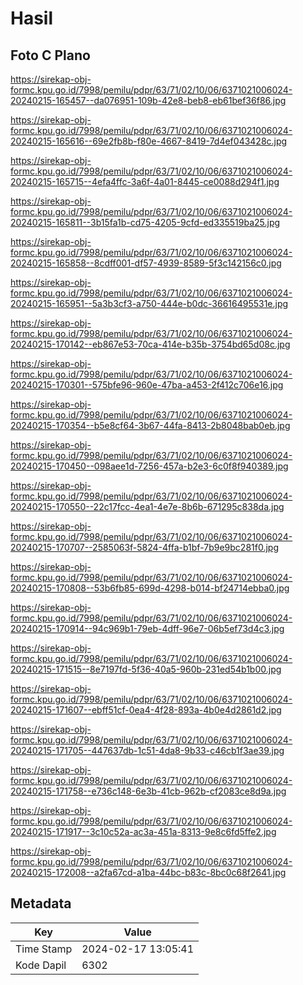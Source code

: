 # Hasil

## Foto C Plano

https://sirekap-obj-formc.kpu.go.id/7998/pemilu/pdpr/63/71/02/10/06/6371021006024-20240215-165457--da076951-109b-42e8-beb8-eb61bef36f86.jpg

https://sirekap-obj-formc.kpu.go.id/7998/pemilu/pdpr/63/71/02/10/06/6371021006024-20240215-165616--69e2fb8b-f80e-4667-8419-7d4ef043428c.jpg

https://sirekap-obj-formc.kpu.go.id/7998/pemilu/pdpr/63/71/02/10/06/6371021006024-20240215-165715--4efa4ffc-3a6f-4a01-8445-ce0088d294f1.jpg

https://sirekap-obj-formc.kpu.go.id/7998/pemilu/pdpr/63/71/02/10/06/6371021006024-20240215-165811--3b15fa1b-cd75-4205-9cfd-ed335519ba25.jpg

https://sirekap-obj-formc.kpu.go.id/7998/pemilu/pdpr/63/71/02/10/06/6371021006024-20240215-165858--8cdff001-df57-4939-8589-5f3c142156c0.jpg

https://sirekap-obj-formc.kpu.go.id/7998/pemilu/pdpr/63/71/02/10/06/6371021006024-20240215-165951--5a3b3cf3-a750-444e-b0dc-36616495531e.jpg

https://sirekap-obj-formc.kpu.go.id/7998/pemilu/pdpr/63/71/02/10/06/6371021006024-20240215-170142--eb867e53-70ca-414e-b35b-3754bd65d08c.jpg

https://sirekap-obj-formc.kpu.go.id/7998/pemilu/pdpr/63/71/02/10/06/6371021006024-20240215-170301--575bfe96-960e-47ba-a453-2f412c706e16.jpg

https://sirekap-obj-formc.kpu.go.id/7998/pemilu/pdpr/63/71/02/10/06/6371021006024-20240215-170354--b5e8cf64-3b67-44fa-8413-2b8048bab0eb.jpg

https://sirekap-obj-formc.kpu.go.id/7998/pemilu/pdpr/63/71/02/10/06/6371021006024-20240215-170450--098aee1d-7256-457a-b2e3-6c0f8f940389.jpg

https://sirekap-obj-formc.kpu.go.id/7998/pemilu/pdpr/63/71/02/10/06/6371021006024-20240215-170550--22c17fcc-4ea1-4e7e-8b6b-671295c838da.jpg

https://sirekap-obj-formc.kpu.go.id/7998/pemilu/pdpr/63/71/02/10/06/6371021006024-20240215-170707--2585063f-5824-4ffa-b1bf-7b9e9bc281f0.jpg

https://sirekap-obj-formc.kpu.go.id/7998/pemilu/pdpr/63/71/02/10/06/6371021006024-20240215-170808--53b6fb85-699d-4298-b014-bf24714ebba0.jpg

https://sirekap-obj-formc.kpu.go.id/7998/pemilu/pdpr/63/71/02/10/06/6371021006024-20240215-170914--94c969b1-79eb-4dff-96e7-06b5ef73d4c3.jpg

https://sirekap-obj-formc.kpu.go.id/7998/pemilu/pdpr/63/71/02/10/06/6371021006024-20240215-171515--8e7197fd-5f36-40a5-960b-231ed54b1b00.jpg

https://sirekap-obj-formc.kpu.go.id/7998/pemilu/pdpr/63/71/02/10/06/6371021006024-20240215-171607--ebff51cf-0ea4-4f28-893a-4b0e4d2861d2.jpg

https://sirekap-obj-formc.kpu.go.id/7998/pemilu/pdpr/63/71/02/10/06/6371021006024-20240215-171705--447637db-1c51-4da8-9b33-c46cb1f3ae39.jpg

https://sirekap-obj-formc.kpu.go.id/7998/pemilu/pdpr/63/71/02/10/06/6371021006024-20240215-171758--e736c148-6e3b-41cb-962b-cf2083ce8d9a.jpg

https://sirekap-obj-formc.kpu.go.id/7998/pemilu/pdpr/63/71/02/10/06/6371021006024-20240215-171917--3c10c52a-ac3a-451a-8313-9e8c6fd5ffe2.jpg

https://sirekap-obj-formc.kpu.go.id/7998/pemilu/pdpr/63/71/02/10/06/6371021006024-20240215-172008--a2fa67cd-a1ba-44bc-b83c-8bc0c68f2641.jpg


## Metadata

| Key        | Value               |
| ---------- | ------------------- |
| Time Stamp | 2024-02-17 13:05:41 |
| Kode Dapil | 6302                |



